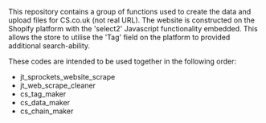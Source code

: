 This repository contains a group of functions used to create the data and upload files for CS.co.uk (not real URL). The website is constructed on the Shopify platform with the 'select2' Javascript functionality embedded. This allows the store to utilise the 'Tag' field on the platform to provided additional search-ability.

These codes are intended to be used together in the following order:
- jt_sprockets_website_scrape
- jt_web_scrape_cleaner
- cs_tag_maker
- cs_data_maker
- cs_chain_maker
